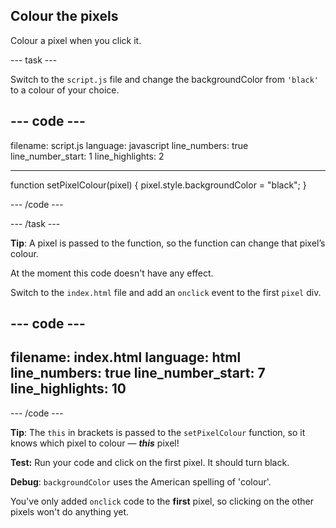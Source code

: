 ## Colour the pixels

Colour a pixel when you click it.

--- task --- 

Switch to the `script.js` file and change the backgroundColor from `'black'` to a colour of your choice. 

--- code ---
---
filename: script.js
language: javascript
line_numbers: true
line_number_start: 1
line_highlights: 2

---
function setPixelColour(pixel) {
  pixel.style.backgroundColor = "black";
}

--- /code ---

--- /task ---

**Tip**: A pixel is passed to the function, so the function can change that pixel’s colour.

At the moment this code doesn't have any effect.

Switch to the `index.html` file and add an `onclick` event to the first `pixel` div.

--- code ---
---
filename: index.html
language: html
line_numbers: true
line_number_start: 7
line_highlights: 10
---
<body>
  <div id="art">
    <div class = "row">
      <div class="pixel" onclick="setPixelColour(this)"></div>
      <div class="pixel"></div>
      <div class="pixel"></div>

--- /code ---

**Tip**: The `this` in brackets is passed to the `setPixelColour` function, so it knows which pixel to colour — ***this*** pixel!

**Test:** Run your code and click on the first pixel. It should turn black.

**Debug**: `backgroundColor` uses the American spelling of 'colour'.

You've only added `onclick` code to the **first** pixel, so clicking on the other pixels won't do anything yet.
